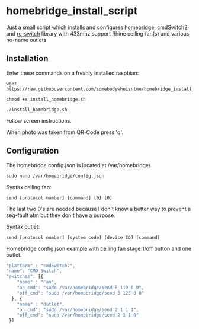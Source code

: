 # homebridge_install_script

Just a small script which installs and configures [homebridge](https://www.github.com/nfarina/homebridge), [cmdSwitch2](https://www.npmjs.com/package/homebridge-cmdswitch2) and [rc-switch](https://github.com/sui77/rc-switch) library with 433mhz support Rhine ceiling fan(s) and various no-name outlets.


## Installation

Enter these commands on a freshly installed raspbian:

```shell
wget https://raw.githubusercontent.com/somebodywhoisntme/homebridge_install_script/master/install_homebridge.sh

chmod +x install_homebridge.sh

./install_homebridge.sh

```

Follow screen instructions.

When photo was taken from QR-Code press 'q'.





## Configuration

The homebridge config.json is located at /var/homebridge/

```shell
sudo nano /var/homebridge/config.json

```

Syntax ceiling fan:
```
send [protocol number] [command] [0] [0]
```
The last two 0's are needed because I don't know a better way to prevent a seg-fault atm but they don't have a purpose.

Syntax outlet:
```
send [protocol number] [system code] [device ID] [command]
```

Homebridge config.json example with ceiling fan stage 1/off button and one outlet.  
```javascript
"platform" : "cmdSwitch2",
"name": "CMD Switch",
"switches": [{
    "name" : "Fan",
    "on_cmd": "sudo /var/homebridge/send 8 119 0 0",
    "off_cmd": "sudo /var/homebridge/send 8 125 0 0"
  }, {
    "name" : "Outlet",
    "on_cmd": "sudo /var/homebridge/send 2 1 1 1",
    "off_cmd": "sudo /var/homebridge/send 2 1 1 0"
 }]
 ```
